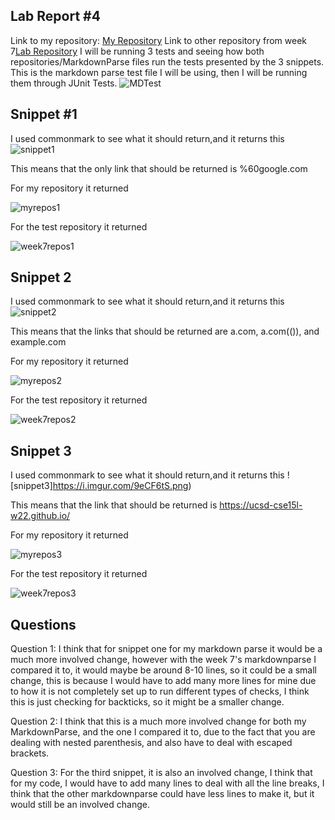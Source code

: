 ## Lab Report #4 

Link to my repository: [My Repository](https://github.com/HoldenLy1234/markdown-parse)
Link to other repository from week 7[Lab Repository](https://github.com/jdweak/markdown-parse/blob/main/MarkdownParse.java)
I will be running 3 tests and seeing how both repositories/MarkdownParse files run the tests presented by the 3 snippets.
This is the markdown parse test file I will be using, then I will be running them through JUnit Tests.
![MDTest](https://i.imgur.com/rAOluco.png)

## Snippet #1
I used commonmark to see what it should return,and it returns this
![snippet1](https://i.imgur.com/wLAQN7J.png)

This means that the only link that should be returned is %60google.com

For my repository it returned

![myrepos1](https://i.imgur.com/ECdVY9P.png)

For the test repository it returned

![week7repos1](https://i.imgur.com/rNkIkRb.png)

## Snippet 2
I used commonmark to see what it should return,and it returns this
![snippet2](https://i.imgur.com/Wq26MDZ.png)

This means that the links that should be returned are a.com, a.com(()), and example.com

For my repository it returned

![myrepos2](https://i.imgur.com/dnd46N7.png)

For the test repository it returned

![week7repos2](https://i.imgur.com/5KZ6HzL.png)

## Snippet 3
I used commonmark to see what it should return,and it returns this
![snippet3]https://i.imgur.com/9eCF6tS.png)

This means that the link that should be returned is https://ucsd-cse15l-w22.github.io/ 

For my repository it returned

![myrepos3](https://i.imgur.com/8M88jLC.png)

For the test repository it returned

![week7repos3](https://i.imgur.com/vKSocA6.png)

## Questions

Question 1: I think that for snippet one for my markdown parse it would be a much more involved change, however with the week 7's markdownparse I compared it to, it would maybe be around 8-10 lines, so it could be a small change, this is because I would have to add many more lines for mine due to how it is not completely set up to run different types of checks, I think this is just checking for backticks, so it might be a smaller change.

Question 2: I think that this is a much more involved change for both my MarkdownParse, and the one I compared it to, due to the fact that you are dealing with nested parenthesis, and also have to deal with escaped brackets.

Question 3: For the third snippet, it is also an involved change, I think that for my code, I would have to add many lines to deal with all the line breaks, I think that the other markdownparse could have less lines to make it, but it would still be an involved change.

